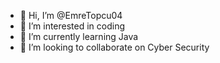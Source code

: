 - 👋 Hi, I’m @EmreTopcu04
- 👀 I’m interested in coding
- 🌱 I’m currently learning Java
- 💞️ I’m looking to collaborate on Cyber Security
<!---
EmreTopcu04/EmreTopcu04 is a ✨ special ✨ repository because its `README.md` (this file) appears on your GitHub profile.
You can click the Preview link to take a look at your changes.
--->
